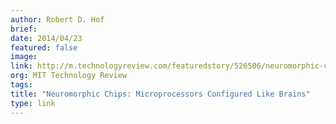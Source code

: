 ```yaml
---
author: Robert D. Hof
brief:
date: 2014/04/23
featured: false
image:
link: http://m.technologyreview.com/featuredstory/526506/neuromorphic-chips/
org: MIT Technology Review
tags:
title: "Neuromorphic Chips: Microprocessors Configured Like Brains"
type: link
---
```

